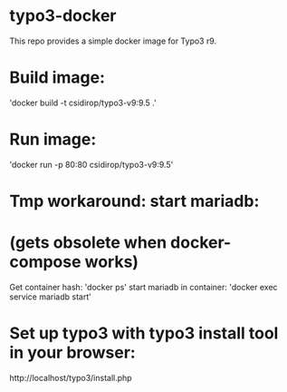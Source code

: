 # typo3-docker
This repo provides a simple docker image for Typo3 r9.

# Build image:
'docker build -t csidirop/typo3-v9:9.5 .'

# Run image:
'docker run -p 80:80 csidirop/typo3-v9:9.5'

# Tmp workaround: start mariadb: 
# (gets obsolete when docker-compose works)
Get container hash:  'docker ps'
start mariadb in container:  'docker exec <container hash> service mariadb start'

# Set up typo3 with typo3 install tool in your browser:
http://localhost/typo3/install.php
